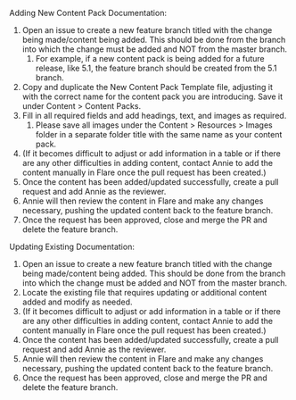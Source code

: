 Adding New Content Pack Documentation: 
1. Open an issue to create a new feature branch titled with the change being made/content being added. This should be done from the branch into which the change must be added and NOT from the master branch. 
   1. For example, if a new content pack is being added for a future release, like 5.1, the feature branch should be created from the 5.1 branch. 
2. Copy and duplicate the New Content Pack Template file, adjusting it with the correct name for the content pack you are introducing. Save it under Content > Content Packs.
3. Fill in all required fields and add headings, text, and images as required. 
   1. Please save all images under the Content > Resources > Images folder in a separate folder title with the same name as your content pack. 
4. (If it becomes difficult to adjust or add information in a table or if there are any other difficulties in adding content, contact Annie to add the content manually in Flare once the pull request has been created.)
5. Once the content has been added/updated successfully, create a pull request and add Annie as the reviewer. 
6. Annie will then review the content in Flare and make any changes necessary, pushing the updated content back to the feature branch. 
7. Once the request has been approved, close and merge the PR and delete the feature branch. 


Updating Existing Documentation: 
1. Open an issue to create a new feature branch titled with the change being made/content being added. This should be done from the branch into which the change must be added and NOT from the master branch. 
2. Locate the existing file that requires updating or additional content added and modify as needed. 
3. (If it becomes difficult to adjust or add information in a table or if there are any other difficulties in adding content, contact Annie to add the content manually in Flare once the pull request has been created.)
4. Once the content has been added/updated successfully, create a pull request and add Annie as the reviewer. 
5. Annie will then review the content in Flare and make any changes necessary, pushing the updated content back to the feature branch. 
6. Once the request has been approved, close and merge the PR and delete the feature branch.
